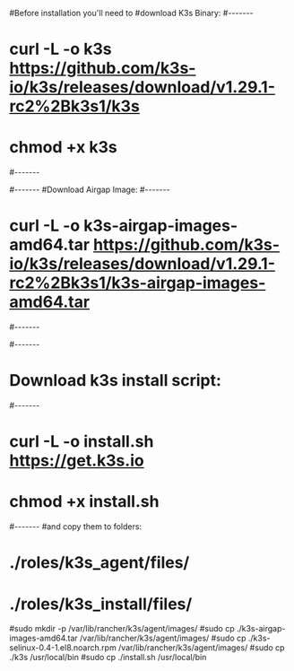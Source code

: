 #Before installation you'll need to 
#download K3s Binary:
#-------
#  curl -L -o k3s https://github.com/k3s-io/k3s/releases/download/v1.29.1-rc2%2Bk3s1/k3s
#  chmod +x k3s
#-------

#-------
#Download Airgap Image:
#-------
#  curl -L -o k3s-airgap-images-amd64.tar https://github.com/k3s-io/k3s/releases/download/v1.29.1-rc2%2Bk3s1/k3s-airgap-images-amd64.tar
#-------

#-------
# Download k3s install script:
#-------
#  curl -L -o install.sh https://get.k3s.io
#  chmod +x install.sh
#-------
#and copy them to folders:
# ./roles/k3s_agent/files/ 
# ./roles/k3s_install/files/



#sudo mkdir -p /var/lib/rancher/k3s/agent/images/
#sudo cp ./k3s-airgap-images-amd64.tar /var/lib/rancher/k3s/agent/images/
#sudo cp ./k3s-selinux-0.4-1.el8.noarch.rpm /var/lib/rancher/k3s/agent/images/
#sudo cp ./k3s /usr/local/bin
#sudo cp ./install.sh /usr/local/bin



